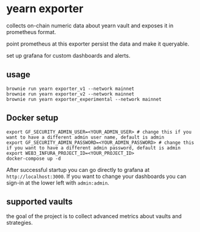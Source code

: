 # yearn exporter

collects on-chain numeric data about yearn vault and exposes it in prometheus format.

point prometheus at this exporter persist the data and make it queryable.

set up grafana for custom dashboards and alerts.


## usage

```
brownie run yearn exporter_v1 --network mainnet
brownie run yearn exporter_v2 --network mainnet
brownie run yearn exporter_experimental --network mainnet

```

## Docker setup

```
export GF_SECURITY_ADMIN_USER=<YOUR_ADMIN_USER> # change this if you want to have a different admin user name, default is admin
export GF_SECURITY_ADMIN_PASSWORD=<YOUR_ADMIN_PASSWORD> # change this if you want to have a different admin password, default is admin
export WEB3_INFURA_PROJECT_ID=<YOUR_PROJECT_ID>
docker-compose up -d
```

After successful startup you can go directly to grafana at `http://localhost:3000`. If you want to change your dashboards you can sign-in at the lower left with `admin:admin`.

## supported vaults

the goal of the project is to collect advanced metrics about vaults and strategies.

